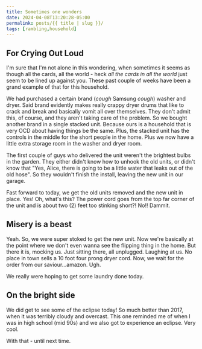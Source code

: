 ```yaml
---
title: Sometimes one wonders
date: 2024-04-08T13:20:28-05:00
permalink: posts/{{ title | slug }}/
tags: [rambling,household]
---
```


## For Crying Out Loud
I'm sure that I'm not alone in this wondering, when sometimes it seems as though all the cards, all the world - heck _all the cards in all the world_ just seem to be lined up against you. These past couple of weeks have been a grand example of that for this household.

We had purchased a certain brand (*cough* Samsung *cough*) washer and dryer. Said brand evidently makes really crappy dryer drums that like to crack and break and basically vomit all over themselves. They don't admit this, of course, and they aren't taking care of the problem. So we bought another brand in a single stacked unit. Because ours is a household that is very OCD about having things be the same. Plus, the stacked unit has the controls in the middle for the short people in the home. Plus we now have a little extra storage room in the washer and dryer room.

The first couple of guys who delivered the unit weren't the brightest bulbs in the garden. They either didn't know how to unhook the old units, or didn't know that "Yes, Alice, there is going to be a little water that leaks out of the old hose". So they wouldn't finish the install, leaving the new unit in our garage.

Fast forward to today, we get the old units removed and the new unit in place. Yes! Oh, what's this? The power cord goes from the top far corner of the unit and is about two (2) feet too stinking short?! No!! Dammit.

## Misery is a beast
Yeah. So, we were super stoked to get the new unit. Now we're basically at the point where we don't even wanna see the flipping thing in the home. But there it is, mocking us. Just sitting there, all unplugged. Laughing at us. No place in town sells a 10 foot four prong dryer cord. Now, we wait for the order from our saviour...amazon. Ugh.

We really were hoping to get some laundry done today.

## On the bright side
We did get to see some of the eclipse today! So much better than 2017, when it was terribly cloudy and overcast. This one reminded me of when I was in high school (mid 90s) and we also got to experience an eclipse. Very cool.

With that - until next time.

